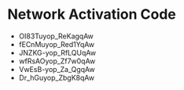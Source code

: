# Network Activation Code
* OI83Tuyop_ReKagqAw
* fECnMuyop_Red1YqAw
* JNZKG-yop_RfLQUqAw
* wfRsAOyop_Zf7w0qAw
* VwEsB-yop_Za_QgqAw
* Dr_hGuyop_ZbgK8qAw
